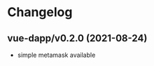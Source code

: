Changelog
=========

vue-dapp/v0.2.0 (2021-08-24)
--------------------------------
  - simple metamask available
